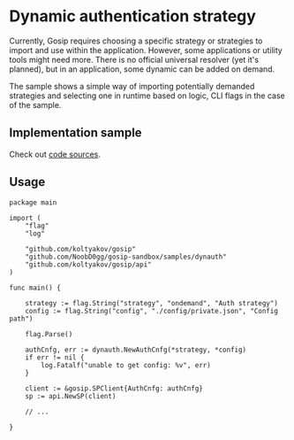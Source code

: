# Dynamic authentication strategy

Currently, Gosip requires choosing a specific strategy or strategies to import and use within the application. However, some applications or utility tools might need more. There is no official universal resolver (yet it's planned), but in an application, some dynamic can be added on demand.

The sample shows a simple way of importing potentially demanded strategies and selecting one in runtime based on logic, CLI flags in the case of the sample.

## Implementation sample

Check out [code sources](./dynauth.go).

## Usage

```golang
package main

import (
	"flag"
	"log"

	"github.com/koltyakov/gosip"
	"github.com/NoobD0gg/gosip-sandbox/samples/dynauth"
	"github.com/koltyakov/gosip/api"
)

func main() {

	strategy := flag.String("strategy", "ondemand", "Auth strategy")
	config := flag.String("config", "./config/private.json", "Config path")

	flag.Parse()

	authCnfg, err := dynauth.NewAuthCnfg(*strategy, *config)
	if err != nil {
		log.Fatalf("unable to get config: %v", err)
	}

	client := &gosip.SPClient{AuthCnfg: authCnfg}
	sp := api.NewSP(client)

	// ...

}
```